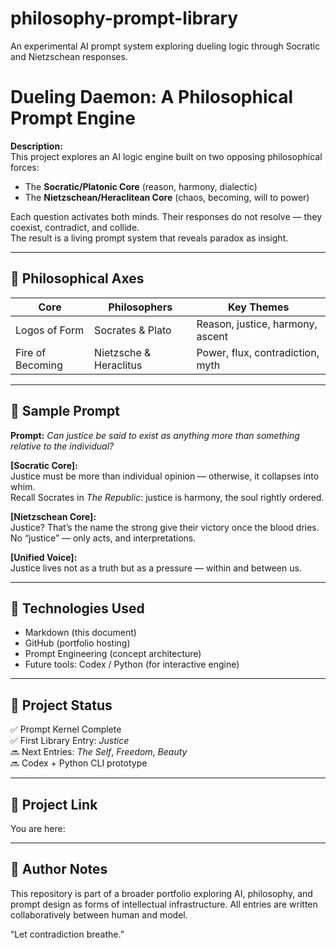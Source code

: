 # philosophy-prompt-library
An experimental AI prompt system exploring dueling logic through Socratic and Nietzschean responses.

# Dueling Daemon: A Philosophical Prompt Engine

**Description:**  
This project explores an AI logic engine built on two opposing philosophical forces:  
- The **Socratic/Platonic Core** (reason, harmony, dialectic)  
- The **Nietzschean/Heraclitean Core** (chaos, becoming, will to power)  

Each question activates both minds. Their responses do not resolve — they coexist, contradict, and collide.  
The result is a living prompt system that reveals paradox as insight.

---

## 🧠 Philosophical Axes

| Core | Philosophers | Key Themes |
|------|--------------|------------|
| Logos of Form | Socrates & Plato | Reason, justice, harmony, ascent |
| Fire of Becoming | Nietzsche & Heraclitus | Power, flux, contradiction, myth |

---

## 📜 Sample Prompt

**Prompt:** *Can justice be said to exist as anything more than something relative to the individual?*

**[Socratic Core]:**  
Justice must be more than individual opinion — otherwise, it collapses into whim.  
Recall Socrates in *The Republic*: justice is harmony, the soul rightly ordered.

**[Nietzschean Core]:**  
Justice? That’s the name the strong give their victory once the blood dries.  
No “justice” — only acts, and interpretations.

**[Unified Voice]:**  
Justice lives not as a truth but as a pressure — within and between us.

---

## 🔧 Technologies Used

- Markdown (this document)
- GitHub (portfolio hosting)
- Prompt Engineering (concept architecture)
- Future tools: Codex / Python (for interactive engine)

---

## 📁 Project Status

✅ Prompt Kernel Complete  
✅ First Library Entry: *Justice*  
🔜 Next Entries: *The Self*, *Freedom*, *Beauty*  
🔜 Codex + Python CLI prototype

---

## 📎 Project Link

You are here: 


---

## 📝 Author Notes

This repository is part of a broader portfolio exploring AI, philosophy, and prompt design as forms of intellectual infrastructure. All entries are written collaboratively between human and model.

“Let contradiction breathe.”

